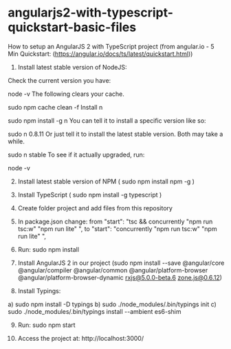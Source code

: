 # angularjs2-with-typescript-quickstart-basic-files

How to setup an AngularJS 2 with TypeScript project (from angular.io - 5 Min Quickstart: (https://angular.io/docs/ts/latest/quickstart.html))

1. Install latest stable version of NodeJS:

Check the current version you have:

node -v
The following clears your cache.

sudo npm cache clean -f
Install n

sudo npm install -g n
You can tell it to install a specific version like so:

sudo n 0.8.11
Or just tell it to install the latest stable version. Both may take a while.

sudo n stable
To see if it actually upgraded, run:

node -v


2. Install latest stable version of NPM ( sudo npm install npm -g )

3. Install TypeScript ( sudo npm install -g typescript )

4. Create folder project and add files from this repository
 
5. In package.json change: from "start": "tsc && concurrently \"npm run tsc:w\" \"npm run lite\" ", to "start": "concurrently \"npm run tsc:w\" \"npm run lite\" ",

6. Run: sudo npm install

7. Install AngularJS 2 in our project (sudo npm install --save @angular/core @angular/compiler @angular/common @angular/platform-browser  @angular/platform-browser-dynamic rxjs@5.0.0-beta.6 zone.js@0.6.12)

8. Install Typings:

a) sudo npm install -D typings
b) sudo ./node_modules/.bin/typings init
c) sudo ./node_modules/.bin/typings install --ambient es6-shim

9. Run: sudo npm start

10. Access the project at: http://localhost:3000/ 
